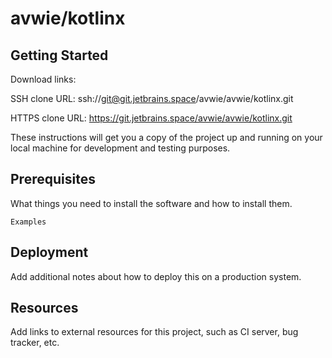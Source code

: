 # avwie/kotlinx



## Getting Started

Download links:

SSH clone URL: ssh://git@git.jetbrains.space/avwie/avwie/kotlinx.git

HTTPS clone URL: https://git.jetbrains.space/avwie/avwie/kotlinx.git



These instructions will get you a copy of the project up and running on your local machine for development and testing purposes.

## Prerequisites

What things you need to install the software and how to install them.

```
Examples
```

## Deployment

Add additional notes about how to deploy this on a production system.

## Resources

Add links to external resources for this project, such as CI server, bug tracker, etc.
